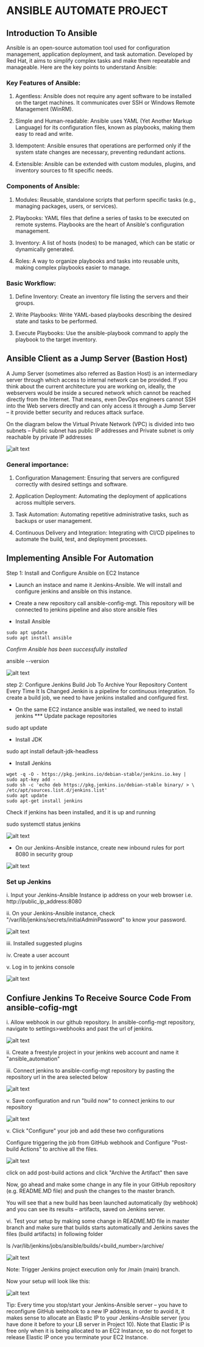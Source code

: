 # ANSIBLE AUTOMATE PROJECT

## Introduction To Ansible

Ansible is an open-source automation tool used for configuration management, application deployment, and task automation. Developed by Red Hat, it aims to simplify complex tasks and make them repeatable and manageable. Here are the key points to understand Ansible:

### Key Features of Ansible:

1. Agentless: Ansible does not require any agent software to be installed on the target machines. It communicates over SSH or Windows Remote Management (WinRM).

2. Simple and Human-readable: Ansible uses YAML (Yet Another Markup Language) for its configuration files, known as playbooks, making them easy to read and write.

3. Idempotent: Ansible ensures that operations are performed only if the system state changes are necessary, preventing redundant actions.

4. Extensible: Ansible can be extended with custom modules, plugins, and inventory sources to fit specific needs.

### Components of Ansible:

1. Modules: Reusable, standalone scripts that perform specific tasks (e.g., managing packages, users, or services).

2. Playbooks: YAML files that define a series of tasks to be executed on remote systems. Playbooks are the heart of Ansible's configuration management.

3. Inventory: A list of hosts (nodes) to be managed, which can be static or dynamically generated.

4. Roles: A way to organize playbooks and tasks into reusable units, making complex playbooks easier to manage.

### Basic Workflow:

1. Define Inventory: Create an inventory file listing the servers and their groups.

2. Write Playbooks: Write YAML-based playbooks describing the desired state and tasks to be performed.

3. Execute Playbooks: Use the ansible-playbook command to apply the playbook to the target inventory.


## Ansible Client as a Jump Server (Bastion Host)

A Jump Server (sometimes also referred as Bastion Host) is an intermediary server through which access to internal network can be provided. If you think about the current architecture you are working on, ideally, the webservers would be inside a secured network which cannot be reached directly from the Internet. That means, even DevOps engineers cannot SSH into the Web servers directly and can only access it through a Jump Server – it provide better security and reduces attack surface.

On the diagram below the Virtual Private Network (VPC) is divided into two subnets – Public subnet has public IP addresses and Private subnet is only reachable by private IP addresses

![alt text](images/vpc.PNG)


### General importance:

1. Configuration Management: Ensuring that servers are configured correctly with desired settings and software.

2. Application Deployment: Automating the deployment of applications across multiple servers.
3. Task Automation: Automating repetitive administrative tasks, such as backups or user management.
4. Continuous Delivery and Integration: Integrating with CI/CD pipelines to automate the build, test, and deployment processes.


## Implementing Ansible For Automation

Step 1: Install and Configure Ansible on EC2 Instance
- Launch an instace and name it Jenkins-Ansible. We will install and configure jenkins and ansible on this instance.

- Create a new repository call ansible-config-mgt. This repository will be connected to jenkins pipeline and also store ansible files

- Install Ansible

```  
sudo apt update
sudo apt install ansible
```

*Confirm Ansible has been successfully installed*

ansible --version

![alt text](images/ansible-vers.PNG)

step 2: Configure Jenkins Build Job To Archive Your Repository Content Every Time It Is Changed
Jenkin is a pipeline for continuous integration. To create a build job, we need to have jenkins installed and configured first.

- On the same EC2 instance ansible was installed, we need to install jenkins *** Update package repositories

sudo apt update


- Install JDK

sudo apt install default-jdk-headless

- Install Jenkins

```
wget -q -O - https://pkg.jenkins.io/debian-stable/jenkins.io.key | sudo apt-key add -
sudo sh -c 'echo deb https://pkg.jenkins.io/debian-stable binary/ > \
/etc/apt/sources.list.d/jenkins.list'
sudo apt update
sudo apt-get install jenkins
```

Check if jenkins has been installed, and it is up and running

sudo systemctl status jenkins

![alt text](<images/jenkins running.PNG>)


- On our Jenkins-Ansible instance, create new inbound rules for port 8080 in security group

![alt text](<images/jenkins port.PNG>)

### Set up Jenkins

i. Input your Jenkins-Ansible Instance ip address on your web browser i.e. http://public_ip_address:8080

ii. On your Jenkins-Ansible instance, check "/var/lib/jenkins/secrets/initialAdminPassword" to know your password.

![alt text](<images/jenkins login.PNG>)

iii. Installed suggested plugins

iv. Create a user account

v. Log in to jenkins console

![alt text](<images/jenkins dashboard.PNG>)


## Confiure Jenkins To Receive Source Code From ansible-cofig-mgt

i. Allow webhook in our github repository. In ansible-config-mgt repository, navigate to settings>webhooks and past the url of jenkins.

![alt text](images/webhook.PNG)


ii. Create a freestyle project in your jenkins web account and name it "ansible_automation"

iii. Connect jenkins to ansible-config-mgt repository by pasting the repository url in the area selected below

![alt text](<images/git-link jenkins.PNG>)

v. Save configuration and run "build now" to connect jenkins to our repository

![alt text](<images/new build.PNG>)


v. Click "Configure" your job and add these two configurations

Configure triggering the job from GitHub webhook and Configure "Post-build Actions" to archive all the files. 

![alt text](images/artifact.PNG)

click on add post-build actions and click "Archive the Artifact" then save

Now, go ahead and make some change in any file in your GitHub repository (e.g. README.MD file) and push the changes to the master branch.

You will see that a new build has been launched automatically (by webhook) and you can see its results – artifacts, saved on Jenkins server.


vi. Test your setup by making some change in README.MD file in master branch and make sure that builds starts automatically and Jenkins saves the files (build artifacts) in following folder

ls /var/lib/jenkins/jobs/ansible/builds/<build_number>/archive/

![alt text](images/builds.PNG)

Note: Trigger Jenkins project execution only for /main (main) branch.

Now your setup will look like this:

![alt text](images/outcome.PNG)

Tip: Every time you stop/start your Jenkins-Ansible server – you have to reconfigure GitHub webhook to a new IP address, in order to avoid it, it makes sense to allocate an Elastic IP to your Jenkins-Ansible server (you have done it before to your LB server in Project 10). Note that Elastic IP is free only when it is being allocated to an EC2 Instance, so do not forget to release Elastic IP once you terminate your EC2 Instance.





